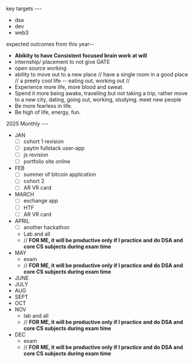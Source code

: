 key targets ---
- dsa 
- dev
- web3 

expected outcomes from this year--
- **Abikity to have Consistent focused brain work at will**
- internship/ placement to not give GATE
- open source working
- ability to move out to a new place 
  // have a single room in a good place 
  // a preety cool life -- eating out, working out
  // 
- Experience more life, more blood and sweat. 
- Spend it more being awake, travelling but not taking a trip, rather move to a new city, dating, going out, working, studying. meet new people
-  Be more fearless in life.
- Be high of life, energy, fun.
  

2025 Monthly ---
- JAN
	- [ ] cohort 1 revision
	- [ ] paytm fullstack user-app
	- [ ] js revision
	- [ ] portfolio site online
- FEB
	 - [ ] summer of bitcoin application
	 - [ ] cohort 2
	 - [ ] AR VR card
- MARCH
	- [ ] exchange app
	- [ ] HTF 
	- [ ] AR VR card
- APRIL
	- [ ] another hackathon
	- Lab and all
	- // **FOR ME, it will be productive only if I practice and do DSA and core CS subjects during exam time**
- MAY
	- exam 
	- // **FOR ME, it will be productive only if I practice and do DSA and core CS subjects during exam time** 
- JUNE
- JULY
- AUG
- SEPT
- OCT
- NOV
	- lab and all
	- // **FOR ME, it will be productive only if I practice and do DSA and core CS subjects during exam time**
- DEC
	- exam
	- // **FOR ME, it will be productive only if I practice and do DSA and core CS subjects during exam time**